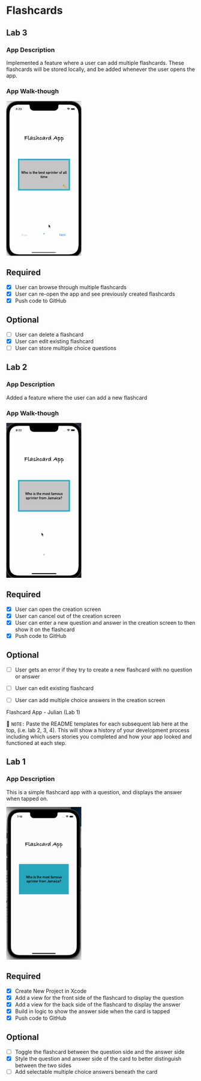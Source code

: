 # Flashcards

## Lab 3

### App Description
Implemented a feature where a user can add multiple flashcards. These flashcards will be stored locally, and be added whenever the user opens the app.

### App Walk-though

<img src="https://github.com/J-467/Flashcards/blob/main/Lab_3_gif.gif" width=200><br>


## Required
- [x] User can browse through multiple flashcards
- [x] User can re-open the app and see previously created flashcards
- [x] Push code to GitHub
## Optional
- [ ] User can delete a flashcard
- [x] User can edit existing flashcard
- [ ] User can store multiple choice questions

## Lab 2

### App Description 
Added a feature where the user can add a new flashcard

### App Walk-though

<img src="https://github.com/J-467/Flashcards/blob/main/Lab%202_gif.gif" width=200><br>



## Required
- [x] User can open the creation screen
- [x] User can cancel out of the creation screen
- [x] User can enter a new question and answer in the creation screen to then show it on the flashcard
- [x] Push code to GitHub
## Optional
- [ ] User gets an error if they try to create a new flashcard with no question or answer
- [ ] User can edit existing flashcard
- [ ] User can add multiple choice answers in the creation screen



Flashcard App - Julian (Lab 1)

📝 `NOTE:` Paste the README templates for each subsequent lab here at the top, (i.e. lab 2, 3, 4). This will show a history of your development process including which users stories you completed and how your app looked and functioned at each step.

## Lab 1

### App Description
This is a simple flashcard app with a question, and displays the answer when tapped on. 


<img src="https://github.com/J-467/Flashcards/blob/main/flashcard%20demo%20gif.gif" width=200><br>

## Required
- [x] Create New Project in Xcode
- [x] Add a view for the front side of the flashcard to display the question
- [x] Add a view for the back side of the flashcard to display the answer
- [x] Build in logic to show the answer side when the card is tapped
- [x] Push code to GitHub
## Optional
- [ ] Toggle the flashcard between the question side and the answer side
- [x] Style the question and answer side of the card to better distinguish between the two sides
- [ ] Add selectable multiple choice answers beneath the card
